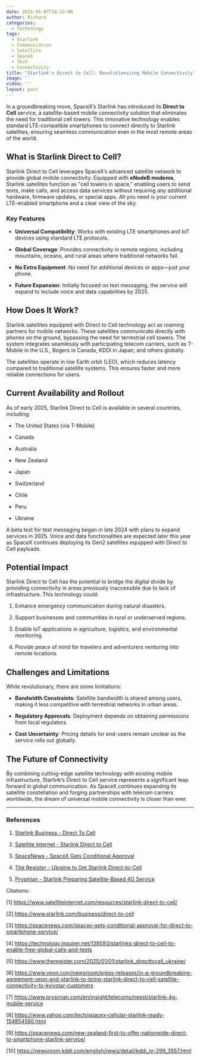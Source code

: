 ```yaml
---
date: 2025-01-07T18:23:00
author: Richard
categories:
  - Technology
tags:
  - Starlink
  - Communication
  - Satellite
  - SpaceX
  - Tech
  - Connectivity
title: "Starlink's Direct to Cell: Revolutionizing Mobile Connectivity"
image: ''
video: ''
layout: post
---
```

In a groundbreaking move, SpaceX’s Starlink has introduced its **Direct to Cell** service, a satellite-based mobile connectivity solution that eliminates the need for traditional cell towers. This innovative technology enables standard LTE-compatible smartphones to connect directly to Starlink satellites, ensuring seamless communication even in the most remote areas of the world.

## **What is Starlink Direct to Cell?**

Starlink Direct to Cell leverages SpaceX’s advanced satellite network to provide global mobile connectivity. Equipped with **eNodeB modems**, Starlink satellites function as "cell towers in space," enabling users to send texts, make calls, and access data services without requiring any additional hardware, firmware updates, or special apps. All you need is your current LTE-enabled smartphone and a clear view of the sky.

### **Key Features**

- **Universal Compatibility**: Works with existing LTE smartphones and IoT devices using standard LTE protocols.

- **Global Coverage**: Provides connectivity in remote regions, including mountains, oceans, and rural areas where traditional networks fail.

- **No Extra Equipment**: No need for additional devices or apps—just your phone.

- **Future Expansion**: Initially focused on text messaging, the service will expand to include voice and data capabilities by 2025.

## **How Does It Work?**

Starlink satellites equipped with Direct to Cell technology act as roaming partners for mobile networks. These satellites communicate directly with phones on the ground, bypassing the need for terrestrial cell towers. The system integrates seamlessly with participating telecom carriers, such as T-Mobile in the U.S., Rogers in Canada, KDDI in Japan, and others globally.

The satellites operate in low Earth orbit (LEO), which reduces latency compared to traditional satellite systems. This ensures faster and more reliable connections for users.

## **Current Availability and Rollout**

As of early 2025, Starlink Direct to Cell is available in several countries, including:

- The United States (via T-Mobile)

- Canada

- Australia

- New Zealand

- Japan

- Switzerland

- Chile

- Peru

- Ukraine

A beta test for text messaging began in late 2024 with plans to expand services in 2025. Voice and data functionalities are expected later this year as SpaceX continues deploying its Gen2 satellites equipped with Direct to Cell payloads.

## **Potential Impact**

Starlink Direct to Cell has the potential to bridge the digital divide by providing connectivity in areas previously inaccessible due to lack of infrastructure. This technology could:

1. Enhance emergency communication during natural disasters.

2. Support businesses and communities in rural or underserved regions.

3. Enable IoT applications in agriculture, logistics, and environmental monitoring.

4. Provide peace of mind for travelers and adventurers venturing into remote locations.

## **Challenges and Limitations**

While revolutionary, there are some limitations:

- **Bandwidth Constraints**: Satellite bandwidth is shared among users, making it less competitive with terrestrial networks in urban areas.

- **Regulatory Approvals**: Deployment depends on obtaining permissions from local regulators.

- **Cost Uncertainty**: Pricing details for end-users remain unclear as the service rolls out globally.

## **The Future of Connectivity**

By combining cutting-edge satellite technology with existing mobile infrastructure, Starlink’s Direct to Cell service represents a significant leap forward in global communication. As SpaceX continues expanding its satellite constellation and forging partnerships with telecom carriers worldwide, the dream of universal mobile connectivity is closer than ever.

---

### References

1. [Starlink Business - Direct To Cell](https://www.starlink.com/business/direct-to-cell)

2. [Satellite Internet - Starlink Direct to Cell](https://www.satelliteinternet.com/resources/starlink-direct-to-cell/)

3. [SpaceNews - SpaceX Gets Conditional Approval](https://spacenews.com/spacex-gets-conditional-approval-for-direct-to-smartphone-service/)

4. [The Register - Ukraine to Get Starlink Direct-to-Cell](https://www.theregister.com/2025/01/01/starlink_directtocell_ukraine/)

5. [Prysmian - Starlink Preparing Satellite-Based 4G Service](https://www.prysmian.com/en/insight/telecoms/nexst/starlink-4g-mobile-service)

Citations:

[1] https://www.satelliteinternet.com/resources/starlink-direct-to-cell/

[2] https://www.starlink.com/business/direct-to-cell

[3] https://spacenews.com/spacex-gets-conditional-approval-for-direct-to-smartphone-service/

[4] https://technology.inquirer.net/139593/starlinks-direct-to-cell-to-enable-free-global-calls-and-texts

[5] https://www.theregister.com/2025/01/01/starlink_directtocell_ukraine/

[6] https://www.veon.com/newsroom/press-releases/in-a-groundbreaking-agreement-veon-and-starlink-to-bring-starlink-direct-to-cell-satellite-connectivity-to-kyivstar-customers

[7] https://www.prysmian.com/en/insight/telecoms/nexst/starlink-4g-mobile-service

[8] https://www.yahoo.com/tech/spacex-cellular-starlink-ready-154854580.html

[9] https://spacenews.com/new-zealand-first-to-offer-nationwide-direct-to-smartphone-starlink-service/

[10] https://newsroom.kddi.com/english/news/detail/kddi_nr-299_3557.html
